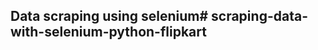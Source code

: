 ## Data scraping using selenium#   s c r a p i n g - d a t a - w i t h - s e l e n i u m - p y t h o n - f l i p k a r t  
 